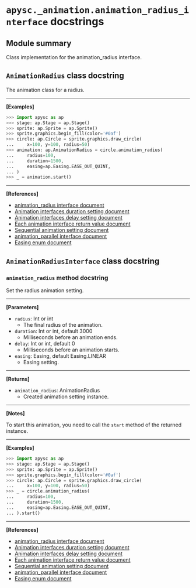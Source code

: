 # `apysc._animation.animation_radius_interface` docstrings

## Module summary

Class implementation for the animation_radius interface.

## `AnimationRadius` class docstring

The animation class for a radius.<hr>

**[Examples]**

```py
>>> import apysc as ap
>>> stage: ap.Stage = ap.Stage()
>>> sprite: ap.Sprite = ap.Sprite()
>>> sprite.graphics.begin_fill(color='#0af')
>>> circle: ap.Circle = sprite.graphics.draw_circle(
...     x=100, y=100, radius=50)
>>> animation: ap.AnimationRadius = circle.animation_radius(
...     radius=100,
...     duration=1500,
...     easing=ap.Easing.EASE_OUT_QUINT,
... )
>>> _ = animation.start()
```

<hr>

**[References]**

- [animation_radius interface document](https://simon-ritchie.github.io/apysc/animation_radius.html)
- [Animation interfaces duration setting document](https://simon-ritchie.github.io/apysc/animation_duration.html)
- [Animation interfaces delay setting document](https://simon-ritchie.github.io/apysc/animation_delay.html)
- [Each animation interface return value document](https://simon-ritchie.github.io/apysc/animation_return_value.html)
- [Sequential animation setting document](https://simon-ritchie.github.io/apysc/sequential_animation.html)
- [animation_parallel interface document](https://simon-ritchie.github.io/apysc/animation_parallel.html)
- [Easing enum document](https://simon-ritchie.github.io/apysc/easing_enum.html)

## `AnimationRadiusInterface` class docstring

### `animation_radius` method docstring

Set the radius animation setting.<hr>

**[Parameters]**

- `radius`: Int or int
  - The final radius of the animation.
- `duration`: Int or int, default 3000
  - Milliseconds before an animation ends.
- `delay`: Int or int, default 0
  - Milliseconds before an animation starts.
- `easing`: Easing, default Easing.LINEAR
  - Easing setting.

<hr>

**[Returns]**

- `animation_radius`: AnimationRadius
  - Created animation setting instance.

<hr>

**[Notes]**

To start this animation, you need to call the `start` method of the returned instance.<hr>

**[Examples]**

```py
>>> import apysc as ap
>>> stage: ap.Stage = ap.Stage()
>>> sprite: ap.Sprite = ap.Sprite()
>>> sprite.graphics.begin_fill(color='#0af')
>>> circle: ap.Circle = sprite.graphics.draw_circle(
...     x=100, y=100, radius=50)
>>> _ = circle.animation_radius(
...     radius=100,
...     duration=1500,
...     easing=ap.Easing.EASE_OUT_QUINT,
... ).start()
```

<hr>

**[References]**

- [animation_radius interface document](https://simon-ritchie.github.io/apysc/animation_radius.html)
- [Animation interfaces duration setting document](https://simon-ritchie.github.io/apysc/animation_duration.html)
- [Animation interfaces delay setting document](https://simon-ritchie.github.io/apysc/animation_delay.html)
- [Each animation interface return value document](https://simon-ritchie.github.io/apysc/animation_return_value.html)
- [Sequential animation setting document](https://simon-ritchie.github.io/apysc/sequential_animation.html)
- [animation_parallel interface document](https://simon-ritchie.github.io/apysc/animation_parallel.html)
- [Easing enum document](https://simon-ritchie.github.io/apysc/easing_enum.html)